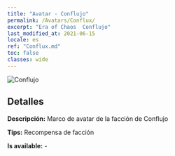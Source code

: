 ```yaml
---
title: "Avatar - Conflujo"
permalink: /Avatars/Conflux/
excerpt: "Era of Chaos  Conflujo"
last_modified_at: 2021-06-15
locale: es
ref: "Conflux.md"
toc: false
classes: wide
---
```

 ![Conflujo](/images/a/avatarFrame_44.png)

## Detalles

 **Descripción:** Marco de avatar de la facción de Conflujo 

 **Tips:** Recompensa de facción 

 **Is available:**  - 

